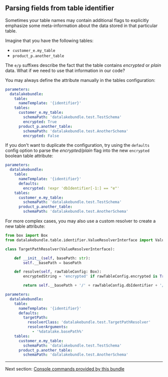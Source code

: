 ## Parsing fields from table identifier

Sometimes your table names may contain additional flags to explicitly emphasize some meta-information about the data stored in that particular table.

Imagine that you have the following tables:

* `customer_e.my_table`
* `product_p.another_table`

The `e/p` suffixes describe the fact that the table contains *encrypted* or *plain* data. What if we need to use that information in our code?

You may always define the attribute manually in the tables configuration: 

```yaml
parameters:
  datalakebundle:
    table:
      nameTemplate: '{identifier}'
    tables:
      customer_e.my_table:
        schemaPath: 'datalakebundle.test.TestSchema'
        encrypted: True
      product_p.another_table:
        schemaPath: 'datalakebundle.test.AnotherSchema'
        encrypted: False
```

If you don't want to duplicate the configuration, try using the `defaults` config option to parse the *encrypted/plain* flag into the new `encrypted` boolean table attribute: 

```yaml
parameters:
  datalakebundle:
    table:
      nameTemplate: '{identifier}'
      defaults:
        encrypted: !expr 'dbIdentifier[-1:] == "e"'
    tables:
      customer_e.my_table:
        schemaPath: 'datalakebundle.test.TestSchema'
      product_p.another_table:
        schemaPath: 'datalakebundle.test.AnotherSchema'
```

For more complex cases, you may also use a custom resolver to create a new table attribute:

```python
from box import Box
from datalakebundle.table.identifier.ValueResolverInterface import ValueResolverInterface

class TargetPathResolver(ValueResolverInterface):

    def __init__(self, basePath: str):
        self.__basePath = basePath

    def resolve(self, rawTableConfig: Box):
        encryptedString = 'encrypted' if rawTableConfig.encrypted is True else 'plain'

        return self.__basePath + '/' + rawTableConfig.dbIdentifier + '/' + encryptedString + '/' + rawTableConfig.tableIdentifier + '.delta'
```

```yaml
parameters:
  datalakebundle:
    table:
      nameTemplate: '{identifier}'
      defaults:
        targetPath:
          resolverClass: 'datalakebundle.test.TargetPathResolver'
          resolverArguments:
            - '%datalake.basePath%'
    tables:
      customer_e.my_table:
        schemaPath: 'datalakebundle.test.TestSchema'
      product_p.another_table:
        schemaPath: 'datalakebundle.test.AnotherSchema'
```

___

Next section: [Console commands provided by this bundle](console-commands.md)
